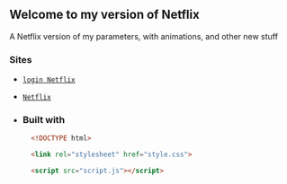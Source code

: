 ## Welcome to my version of Netflix

A Netflix version of my parameters, with animations, and other new stuff

### Sites

- [`login Netflix`](https://clasrcdm.github.io/MyNetflix/Pags/login/netflixlogin.html)
- [`Netflix`]()
- ### Built with

  ```html
    <!DOCTYPE html>
    ```
  ```html
    <link rel="stylesheet" href="style.css">
    ```
  ```html
    <script src="script.js"></script>
    ```
